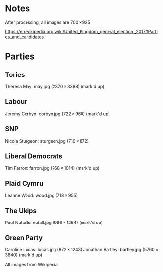 # Notes

After processing, all images are 700 × 925

https://en.wikipedia.org/wiki/United_Kingdom_general_election,_2017#Parties_and_candidates

# Parties

## Tories
Theresa May: may.jpg (2370 × 3388)
(mark'd up)

## Labour
Jeremy Corbyn: corbyn.jpg (722 × 960)
(mark'd up)

## SNP
Nicola Sturgeon: sturgeon.jpg (710 × 872)

## Liberal Democrats
Tim Farron: farron.jpg (768 × 1014)
(mark'd up)

## Plaid Cymru
Leanne Wood: wood.jpg (718 × 955)

## The Ukips
Paul Nuttalls: nutall.jpg (996 × 1264)
(mark'd up)

## Green Party
Caroline Lucas: lucas.jpg (872 × 1243)
Jonathan Bartley: bartley.jpg (5760 × 3840)
(mark'd up)

All images from Wikipedia